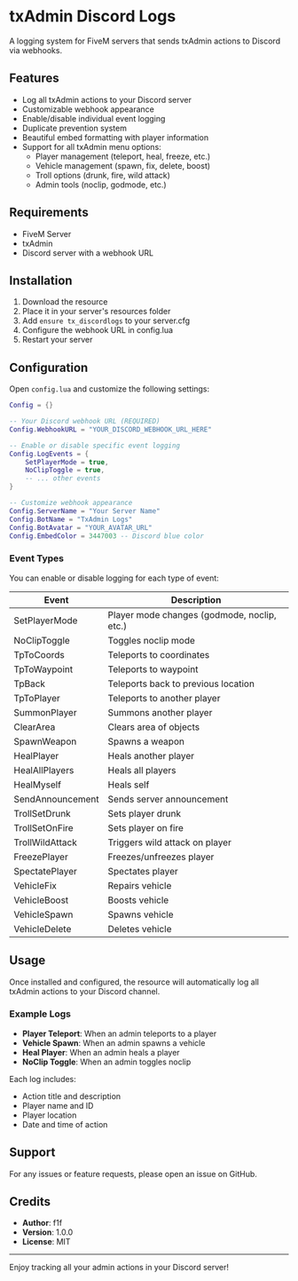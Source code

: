 # txAdmin Discord Logs

A logging system for FiveM servers that sends txAdmin actions to Discord via webhooks.


## Features

- Log all txAdmin actions to your Discord server
- Customizable webhook appearance
- Enable/disable individual event logging
- Duplicate prevention system
- Beautiful embed formatting with player information
- Support for all txAdmin menu options:
  - Player management (teleport, heal, freeze, etc.)
  - Vehicle management (spawn, fix, delete, boost)
  - Troll options (drunk, fire, wild attack)
  - Admin tools (noclip, godmode, etc.)

## Requirements

- FiveM Server
- txAdmin
- Discord server with a webhook URL

## Installation

1. Download the resource
2. Place it in your server's resources folder
3. Add `ensure tx_discordlogs` to your server.cfg
4. Configure the webhook URL in config.lua
5. Restart your server

## Configuration

Open `config.lua` and customize the following settings:

```lua
Config = {}

-- Your Discord webhook URL (REQUIRED)
Config.WebhookURL = "YOUR_DISCORD_WEBHOOK_URL_HERE"

-- Enable or disable specific event logging
Config.LogEvents = {
    SetPlayerMode = true,
    NoClipToggle = true,
    -- ... other events
}

-- Customize webhook appearance
Config.ServerName = "Your Server Name"
Config.BotName = "TxAdmin Logs"
Config.BotAvatar = "YOUR_AVATAR_URL"
Config.EmbedColor = 3447003 -- Discord blue color
```

### Event Types

You can enable or disable logging for each type of event:

| Event | Description |
|-------|-------------|
| SetPlayerMode | Player mode changes (godmode, noclip, etc.) |
| NoClipToggle | Toggles noclip mode |
| TpToCoords | Teleports to coordinates |
| TpToWaypoint | Teleports to waypoint |
| TpBack | Teleports back to previous location |
| TpToPlayer | Teleports to another player |
| SummonPlayer | Summons another player |
| ClearArea | Clears area of objects |
| SpawnWeapon | Spawns a weapon |
| HealPlayer | Heals another player |
| HealAllPlayers | Heals all players |
| HealMyself | Heals self |
| SendAnnouncement | Sends server announcement |
| TrollSetDrunk | Sets player drunk |
| TrollSetOnFire | Sets player on fire |
| TrollWildAttack | Triggers wild attack on player |
| FreezePlayer | Freezes/unfreezes player |
| SpectatePlayer | Spectates player |
| VehicleFix | Repairs vehicle |
| VehicleBoost | Boosts vehicle |
| VehicleSpawn | Spawns vehicle |
| VehicleDelete | Deletes vehicle |

## Usage

Once installed and configured, the resource will automatically log all txAdmin actions to your Discord channel.

### Example Logs

- **Player Teleport**: When an admin teleports to a player
- **Vehicle Spawn**: When an admin spawns a vehicle
- **Heal Player**: When an admin heals a player
- **NoClip Toggle**: When an admin toggles noclip

Each log includes:
- Action title and description
- Player name and ID
- Player location
- Date and time of action

## Support

For any issues or feature requests, please open an issue on GitHub.

## Credits

- **Author**: f1f
- **Version**: 1.0.0
- **License**: MIT

---

Enjoy tracking all your admin actions in your Discord server!
